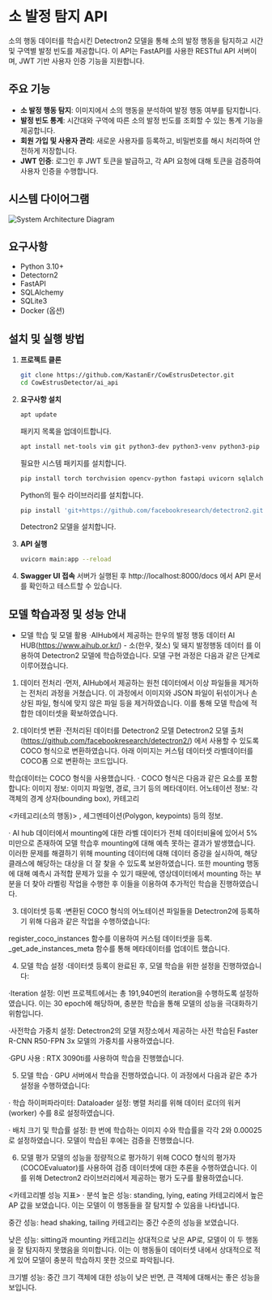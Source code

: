 # 소 발정 탐지 API

소의 행동 데이터를 학습시킨 Detectron2 모델을 통해 소의 발정 행동을 탐지하고 시간 및 구역별 발정 빈도를 제공합니다. 이 API는 FastAPI를 사용한 RESTful API 서버이며, JWT 기반 사용자 인증 기능을 지원합니다.

## 주요 기능

- **소 발정 행동 탐지**: 이미지에서 소의 행동을 분석하여 발정 행동 여부를 탐지합니다.
- **발정 빈도 통계**: 시간대와 구역에 따른 소의 발정 빈도를 조회할 수 있는 통계 기능을 제공합니다.
- **회원 가입 및 사용자 관리**: 새로운 사용자를 등록하고, 비밀번호를 해시 처리하여 안전하게 저장합니다.
- **JWT 인증**: 로그인 후 JWT 토큰을 발급하고, 각 API 요청에 대해 토큰을 검증하여 사용자 인증을 수행합니다.

## 시스템 다이어그램

![System Architecture Diagram](assets/system-diagram.png)

## 요구사항
- Python 3.10+
- Detectorn2
- FastAPI
- SQLAlchemy
- SQLite3
- Docker (옵션)

## 설치 및 실행 방법

1. **프로젝트 클론**

   ```bash
   git clone https://github.com/KastanEr/CowEstrusDetector.git
   cd CowEstrusDetector/ai_api
   ```  
2. **요구사항 설치**
   ```bash
   apt update
   ```
   패키지 목록을 업데이트합니다.
   ```bash
   apt install net-tools vim git python3-dev python3-venv python3-pip libgl1-mesa-glx libglib2.0-0
   ```
   필요한 시스템 패키지를 설치합니다.
   ```bash
   pip install torch torchvision opencv-python fastapi uvicorn sqlalchemy pyjwt python-multipart pyfcm
   ```
   Python의 필수 라이브러리를 설치합니다.
   ```bash
   pip install 'git+https://github.com/facebookresearch/detectron2.git'
   ```
   Detectron2 모델을 설치합니다.

3. **API 실행**
   ```bash
   uvicorn main:app --reload
   ```

4. **Swagger UI 접속**
   서버가 실행된 후 http://localhost:8000/docs 에서 API 문서를 확인하고 테스트할 수 있습니다.


## 모델 학습과정 및 성능 안내

- 모델 학습 및 모델 활용
·AIHub에서 제공하는 한우의 발정 행동 데이터 AI HUB(https://www.aihub.or.kr/) - 소(한우, 젖소) 및 돼지 발정행동 데이터
를 이용하여 Detectron2 모델에 학습하였습니다. 모델 구현 과정은 다음과 같은 단계로 이루어졌습니다.

1. 데이터 전처리
·먼저, AIHub에서 제공하는 원천 데이터에서 이상 파일들을 제거하는 전처리 과정을 거쳤습니다. 이 과정에서 이미지와 JSON 파일이 뒤섞이거나 손상된 파일, 형식에 맞지 않은 파일 등을 제거하였습니다. 이를 통해 모델 학습에 적합한 데이터셋을 확보하였습니다.

2. 데이터셋 변환
·전처리된 데이터를 Detectron2 모델 Detectron2 모델 출처(https://github.com/facebookresearch/detectron2/)
에서 사용할 수 있도록 COCO 형식으로 변환하였습니다. 아래 이미지는 커스텀 데이터셋 라벨데이터를 COCO폼 으로 변환하는 코드입니다.

학습데이터는 COCO 형식을 사용했습니다.
· COCO 형식은 다음과 같은 요소를 포함합니다:
이미지 정보: 이미지 파일명, 경로, 크기 등의 메타데이터.
어노테이션 정보: 각 객체의 경계 상자(bounding box), 카테고리


<카테고리(소의 행동)>
, 세그멘테이션(Polygon, keypoints) 등의 정보.

· AI hub 데이터에서 mounting에 대한 라벨 데이터가 전체 데이터비율에 있어서 5% 미만으로 존재하여 모델 학습후 mounting에 대해 예측 못하는 결과가 발생했습니다. 이러한 문제를 해결하기 위해 mounting 데이터에 대해 데이터 증강을 실시하여, 해당 클래스에 해당하는 대상을 더 잘 찾을 수 있도록 보완하였습니다. 또한 mounting 행동에 대해 예측시 과적합 문제가 있을 수 있기 때문에, 영상데이터에서 mounting 하는 부분을 더 찾아 라벨링 작업을 수행한 후 이들을 이용하여 추가적인 학습을 진행하였습니다.


3. 데이터셋 등록
·변환된 COCO 형식의 어노테이션 파일들을 Detectron2에 등록하기 위해 다음과 같은 작업을 수행하였습니다:

register_coco_instances 함수를 이용하여 커스텀 데이터셋을 등록.
_get_ade_instances_meta 함수를 통해 메타데이터를 업데이트 했습니다.

4. 모델 학습 설정
·데이터셋 등록이 완료된 후, 모델 학습을 위한 설정을 진행하였습니다:

·Iteration 설정: 이번 프로젝트에서는 총 191,940번의 iteration을 수행하도록 설정하였습니다. 이는 30 epoch에 해당하며, 충분한 학습을 통해 모델의 성능을 극대화하기 위함입니다.

·사전학습 가중치 설정: Detectron2의 모델 저장소에서 제공하는 사전 학습된 Faster R-CNN R50-FPN 3x 모델의 가중치를 사용하였습니다.

·GPU 사용 : RTX 3090ti를 사용하여 학습을 진행했습니다.
 

5. 모델 학습
· GPU 서버에서 학습을 진행하였습니다. 이 과정에서 다음과 같은 추가 설정을 수행하였습니다:

· 학습 하이퍼파라미터: Dataloader 설정: 병렬 처리를 위해 데이터 로더의 워커(worker) 수를 8로 설정하였습니다.

· 배치 크기 및 학습률 설정: 한 번에 학습하는 이미지 수와 학습률을 각각 2와 0.00025로 설정하였습니다.
모델이 학습된 후에는 검증을 진행했습니다.

6. 모델 평가
모델의 성능을 정량적으로 평가하기 위해 COCO 형식의 평가자(COCOEvaluator)를 사용하여 검증 데이터셋에 대한 추론을 수행하였습니다. 이를 위해 Detectron2 라이브러리에서 제공하는 평가 도구를 활용하였습니다.

<카테고리별 성능 지표>
· 분석
높은 성능: standing, lying, eating 카테고리에서 높은 AP 값을 보였습니다. 이는 모델이 이 행동들을 잘 탐지할 수 있음을 나타냅니다.

중간 성능: head shaking, tailing 카테고리는 중간 수준의 성능을 보였습니다.

낮은 성능: sitting과 mounting 카테고리는 상대적으로 낮은 AP로, 모델이 이 두 행동을 잘 탐지하지 못했음을 의미합니다. 이는 이 행동들이 데이터셋 내에서 상대적으로 적게 있어 모델이 충분히 학습하지 못한 것으로 파악됩니다.

크기별 성능: 중간 크기 객체에 대한 성능이 낮은 반면, 큰 객체에 대해서는 좋은 성능을 보입니다.
